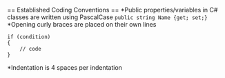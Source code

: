 == Established Coding Conventions ==
*Public properties/variables in C# classes are written using PascalCase `public string Name {get; set;}`
*Opening curly braces are placed on their own lines
```
if (condition)
{
	// code
}
```
*Indentation is 4 spaces per indentation